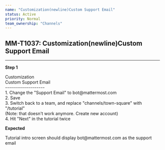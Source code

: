 ```yaml
---
name: "Customization(newline)Custom Support Email"
status: Active
priority: Normal
team_ownership: "Channels"
---
```


## MM-T1037: Customization(newline)Custom Support Email

---

**Step 1**

Customization\
Custom Support Email\
\--------------------\
1\. Change the "Support Email" to bot\@mattermost.com\
2\. Save\
3\. Switch back to a team, and replace "channels/town-square" with "/tutorial"\
(Note: that doesn't work anymore. Create new account)\
4\. Hit "Next" in the tutorial twice

**Expected**

Tutorial intro screen should display bot\@mattermost.com as the support email
